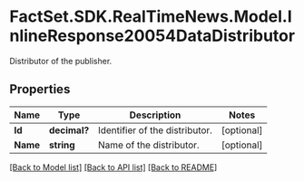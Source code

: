 # FactSet.SDK.RealTimeNews.Model.InlineResponse20054DataDistributor
Distributor of the publisher.

## Properties

Name | Type | Description | Notes
------------ | ------------- | ------------- | -------------
**Id** | **decimal?** | Identifier of the distributor. | [optional] 
**Name** | **string** | Name of the distributor. | [optional] 

[[Back to Model list]](../README.md#documentation-for-models) [[Back to API list]](../README.md#documentation-for-api-endpoints) [[Back to README]](../README.md)


